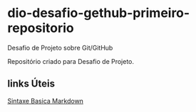 # dio-desafio-gethub-primeiro-repositorio
Desafio de Projeto sobre Git/GitHub

Repositório criado para Desafio de Projeto.

## links Úteis
[Sintaxe Basica Markdown](https://www.markdownguide.org/basic-syntax/)
